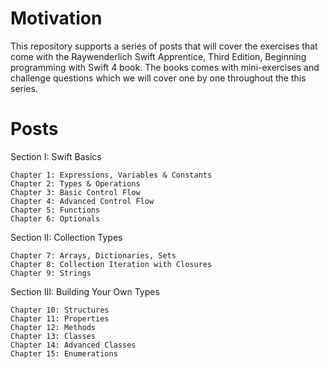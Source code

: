 Motivation
===

This repository supports a series of posts that will cover the exercises that come with the Raywenderlich Swift Apprentice, Third Edition, Beginning programming with Swift 4 book. The books comes with mini-exercises and challenge questions which we will cover one by one throughout the this series. 


Posts
===
Section I: Swift Basics 

    Chapter 1: Expressions, Variables & Constants 
    Chapter 2: Types & Operations 
    Chapter 3: Basic Control Flow
    Chapter 4: Advanced Control Flow
    Chapter 5: Functions 
    Chapter 6: Optionals 

Section II: Collection Types 

    Chapter 7: Arrays, Dictionaries, Sets
    Chapter 8: Collection Iteration with Closures 
    Chapter 9: Strings 

Section III: Building Your Own Types 
    
    Chapter 10: Structures 
    Chapter 11: Properties  
    Chapter 12: Methods 
    Chapter 13: Classes
    Chapter 14: Advanced Classes    
    Chapter 15: Enumerations 

